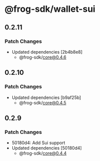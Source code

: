 # @frog-sdk/wallet-sui

## 0.2.11

### Patch Changes

- Updated dependencies [2b4b8e8]
  - @frog-sdk/core@0.4.6

## 0.2.10

### Patch Changes

- Updated dependencies [b9af25b]
  - @frog-sdk/core@0.4.5

## 0.2.9

### Patch Changes

- 50180d4: Add Sui support
- Updated dependencies [50180d4]
  - @frog-sdk/core@0.4.4
